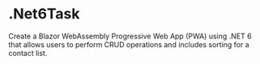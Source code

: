 # .Net6Task
Create a Blazor WebAssembly Progressive Web App (PWA) using .NET 6 that allows users to perform CRUD operations and includes sorting for a contact list.

